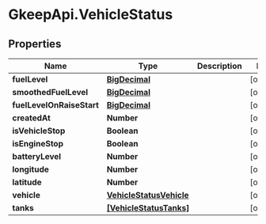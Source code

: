 # GkeepApi.VehicleStatus

## Properties
Name | Type | Description | Notes
------------ | ------------- | ------------- | -------------
**fuelLevel** | [**BigDecimal**](BigDecimal.md) |  | [optional] 
**smoothedFuelLevel** | [**BigDecimal**](BigDecimal.md) |  | [optional] 
**fuelLevelOnRaiseStart** | [**BigDecimal**](BigDecimal.md) |  | [optional] 
**createdAt** | **Number** |  | [optional] 
**isVehicleStop** | **Boolean** |  | [optional] 
**isEngineStop** | **Boolean** |  | [optional] 
**batteryLevel** | **Number** |  | [optional] 
**longitude** | **Number** |  | [optional] 
**latitude** | **Number** |  | [optional] 
**vehicle** | [**VehicleStatusVehicle**](VehicleStatusVehicle.md) |  | [optional] 
**tanks** | [**[VehicleStatusTanks]**](VehicleStatusTanks.md) |  | [optional] 
